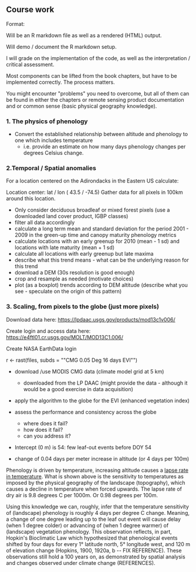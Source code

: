 ## Course work

Format:

Will be an R markdown file as well as a rendered (HTML) output.

Will demo / document the R markdown setup.

I will grade on the implementation of the code, as well as the interpretation / critical assessment.

Most components can be lifted from the book chapters, but have to be implemented correctly. The process matters.

You might encounter "problems" you need to overcome, but all of them can be found in either the chapters or remote sensing product documentation and or common sense (basic physical geography knowledge).

### 1. The physics of phenology

- Convert the established relationship between altitude and phenology to one which includes temperature
  - i.e. provide an estimate on how many days phenology changes per degrees Celsius change.

### 2.Temporal / Spatial anomalies

For a location centered on the Adirondacks in the Eastern US calculate:

Location center: lat / lon (  43.5 / -74.5)
Gather data for all pixels in 100km around this location.

- Only consider deciduous broadleaf or mixed forest pixels (use a downloaded land cover product, IGBP classes)
 - filter all data accordingly
- calculate a long term mean and standard deviation for the period 2001 - 2009 in the green-up time and canopy maturity phenology metrics
- calculate locations with an early greenup for 2010 (mean - 1 sd) and locations with late maturity (mean + 1 sd)
- calculate all locations with early greenup but late maxima
- describe what this trend means - what can be the underlying reason for this trend
- download a DEM (30s resolution is good enough)
 - crop and resample as needed (motivate choices)
 - plot (as a boxplot) trends according to DEM altitude (describe what you see - speculate on the origin of this pattern)

### 3. Scaling, from pixels to the globe (just more pixels)

Download data here:
https://lpdaac.usgs.gov/products/mod13c1v006/

Create login and access data here:
https://e4ftl01.cr.usgs.gov/MOLT/MOD13C1.006/

Create NASA EarthData login

r <- rast(files,  subds = "\"CMG 0.05 Deg 16 days EVI\"")

- download /use MODIS CMG data (climate model grid at 5 km)
  - downloaded from the LP DAAC (might provide the data - although it would be a good exercise in data acquisition)
- apply the algorithm to the globe for the EVI (enhanced vegetation index)
- assess the performance and consistency across the globe
  - where does it fail?
  - how does it fail?
  - can you address it?

- Intercept (0 m) is 54: few leaf-out events before DOY 54
- change of 0.04 days per meter increase in altitude (or 4 days per 100m)

Phenology is driven by temperature, increasing altitude causes a [lapse rate in temperature](https://en.wikipedia.org/wiki/Lapse_rate). What is shown above is the sensitivity to temperatures as imposed by the physical geography of the landscape (topography), which causes a decline in temperature when forced upwards. The lapse rate of dry air is 9.8 degrees C per 1000m. Or 0.98 degrees per 100m.

Using this knowledge we can, roughly, infer that the temperature sensitivity of (landscape) phenology is roughly 4 days per degree C change. Meaning, a change of one degree leading up to the leaf out event will cause delay (when 1 degree colder) or advancing of (when 1 degree warmer) of (landscape) vegetation phenology. This observation reflects, in part, Hopkin's Bioclimatic Law which hypothesized that phenological  events shifted  by four days for every 1° latitude north, 5° longitude west, and 120 m of elevation change (Hopkins, 1900, 1920a, b -- FIX REFERENCE). These observations still hold a 100 years on, as demonstrated by spatial analysis and changes observed under climate change (REFERENCES).

